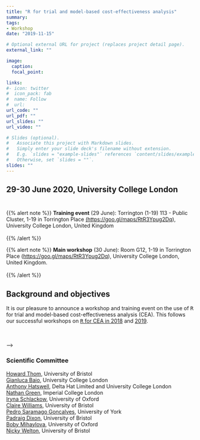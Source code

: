 ```yaml
---
title: "R for trial and model-based cost-effectiveness analysis"
summary: 
tags:
- Workshop
date: "2019-11-15"

# Optional external URL for project (replaces project detail page).
external_link: ""

image:
  caption: 
  focal_point: 

links:
#- icon: twitter
#  icon_pack: fab
#  name: Follow
#  url: 
url_code: ""
url_pdf: ""
url_slides: ""
url_video: ""

# Slides (optional).
#   Associate this project with Markdown slides.
#   Simply enter your slide deck's filename without extension.
#   E.g. `slides = "example-slides"` references `content/slides/example-slides.md`.
#   Otherwise, set `slides = ""`.
slides: ""
---
```


## 29-30 June 2020, University College London <br><br>

{{% alert note %}}
<b>Training event</b> (29 June): Torrington (1-19) 113 - Public Cluster, 1-19 in Torrington Place <a href ="https://goo.gl/maps/RtR3Ypug2Dq">(https://goo.gl/maps/RtR3Ypug2Dq)</a>, University College London, United Kingdom <br><br>
{{% /alert %}}

{{% alert note %}}
<b>Main workshop</b> (30 June): Room G12, 1-19 in Torrington Place (<a href ="https://goo.gl/maps/RtR3Ypug2Dq">https://goo.gl/maps/RtR3Ypug2Dq</a>), University College London, United Kingdom. <br><br>
{{% /alert %}}

## **Background and objectives**
It is our pleasure to announce a workshop and training event on the use of <tt>R</tt> for trial and model-based cost-effectiveness analysis (CEA). This follows our successful workshops on [<tt>R</tt> for CEA in 2018](http://www.statistica.it/gianluca/teaching/r-hta-workshop/2018/) and [2019](http://www.statistica.it/gianluca/teaching/r-hta-workshop/2019/). 

<!--
Our event will begin with a __half-day short course__ on <tt>R</tt> for decision trees and Markov models and the use of the [<tt>BCEA</tt>](http://www.statistica.it/gianluca/software/bcea/) package for graphical and statistical analysis of results; this will be delivered by [Gianluca Baio](www.statistica.it/gianluca) of UCL and [Howard Thom](http://www.bristol.ac.uk/social-community-medicine/people/howard-h-thom/index.html) of Bristol University.

This will be followed by a __one-day workshop__ in which we will present a wide variety of technical aspects by experts from academia, industry, and government institutions (including NICE). Topics will include decision trees, Markov models, discrete event simulation, integration of network meta-analysis, extrapolation of survival curves, and development of <tt>R</tt> packages. 

We will include a pre-workshop __[virtual code challenge](http://htmlpreview.github.io/?https://github.com/Health-Economics-in-R/CEA.code.challenge2019/blob/master/challenges.html)__ on a problem set by our scientific committee. This will take place over Github and a Slack channel with participants encouraged to submit final R code solutions for peer review on efficiency, flexibility, elegance and transparency. Prizes will be provided for the best entry.

Participants are also invited to __submit abstracts for potential oral presentations__. An optional dinner and networking event will be held on the evening of 8th July. 

Fees and a preliminary programme are provided below. 

| __Event__ | __Date__ | __Fee__ | __Available places__ |
|-----------|----------|---------|----------------------|
| Short course introduction to <tt>R</tt> for CEA modelling | Monday 8 July | £150 | 20 |
| Networking event Dinner | Monday 8 July | £30 | --- |
| <tt>R</tt> for CEA workshop | Tuesday 9 July | £60 | 120 |
-->

<!--
{{% alert note %}}
Registration <i>for the training event</i> can be made at <a href="https://onlinestore.ucl.ac.uk/conferences-and-events/faculty-of-mathematical-physical-sciences-c06/department-of-statistical-science-f61/f61-short-course-on-r-for-decision-trees-markov-models-the-use-of-bcea"><b>this</b></a> webpage. <br>

Registration <i>for the workshop</i> can be made at <a href="https://onlinestore.ucl.ac.uk/conferences-and-events/faculty-of-mathematical-physical-sciences-c06/department-of-statistical-science-f61/f61-workshop-on-r-for-trial-modelbased-costeffectiveness-analysis"><b>this</b></a> webpage.
{{% /alert %}}

Registration is open until 1 June 2019.
-->

<!--
<br><br>

## **Programme**
### Day 1: Introduction to R for Cost-Effectiveness Modelling. Monday 8th July.
- 13:00-13:15. Howard Thom. _Welcome and introductions_ 
- 13:15-13:45. Howard Thom. _Building a decision tree in <tt>R</tt>_
- 13:45-14:15. Gianluca Baio. _Using <tt>BCEA</tt> to summarise outputs of an economic model_
- 14:15-14:45. Practical 1 (Decision trees)
- 14:45-15:00. Coffee break
- 15:00-15:45. Howard Thom. _<tt>R</tt> for building Markov models_
- 15:45-16:15. Gianluca Baio. _Further use of <tt>BCEA</tt>_
- 16:15-17:00. Practical 2 (Markov models)

### Day 2: Workshop. Tuesday 9th July.
- 10:00-10:10. Howard Thom. _Welcome_
- 10:10-10:40. [Nathan Green](https://www.imperial.ac.uk/people/nathan.green). Imperial College London. [_Simple, pain-free decision trees in <tt>R</tt> for the <tt>Excel</tt> user_](Green.pdf)
- 10:40-11:10. [Pedro Saramago](https://www.york.ac.uk/che/staff/research/pedro-saramago-goncalves/). Centre for Health Economics, University of York. [_Using <tt>R</tt> for Markov modelling: an introduction_](Saramago.pdf)
- 11:10-11:20. [Anastasiia Zharinova](https://www.strategyunitwm.nhs.uk/author/anastasiia-zharinova). NHS Midlands And Lancashire Commissioning Support Unit. [_The NHS-R Community Collaboration_](Zharinova.pdf)
- 11:20-11:35. Coffee
- 11:35-11:55. [Angela Devine](https://www.menzies.edu.au/page/Our_People/Researchers/Angela_Devine/). Menzies School of Health Research and Charles Darwin University, Australia. [_Using <tt>R</tt> to model the cost-effectiveness of options for the management of Plasmodium vivax infections_](Devine.pdf)
- 11:55-12:15. [David Tordrup](http://www.pharmaceuticalpolicy.nl/people/david-tordrup/). Triangulate Health Ltd / WHO Collaborating Centre for Pharmaceutical Policy and Regulation, UK. [_A national population cohort model incorporating age structure and population growth in 15 countries in <tt>R</tt>/<tt>HEEMOD</tt>_](Tordrup.pdf)
- 12:15-12:35. [Arantzazu Arrospide](https://www.osakidetza.euskadi.eus/ab84-cerbus/es/contenidos/informacion/oadb_hospital/es_oadb/osi_alto_deba.html). Debagoiena Integrated Health Organisation, Alto Deba Hospital, Spain. [_Using <tt>R</tt> to incorporate uncertainty in discrete event simulation modelling: problems and solutions_](Arrospide.pdf)
- 12:35-12:55. [James O'Mahony](https://www.tcd.ie/research/profiles/?profile=omahonj1) and Yi-Shu Lin. Trinity College Dublin, Ireland. [A Simplified Model of the Cost-Effectiveness of Screening: An Open-Source Teaching and Research Tool Coded in <tt>R</tt>](OMahony.pdf) 
- 12:55-13:00. [Gianluca Baio](www.statistica.it/gianluca). University College London. [_Packing up, shacking up's (going to be) all you wanna do!. Building packages in <tt>R</tt> and Github_](Baio.pdf)
- 13.00-14.30. Lunch
- 14:30-14:45. [Jeroen Jansen](https://metrics.stanford.edu/about-us/bio/jeroen-jansen). Innovation and Value Initiative. [_State transition models and integration with network meta-analysis_](Jansen.pdf)
- 14:30-14:40. [Ash Bullement](http://www.deltahat.co.uk/). Delta Hat Analytics, UK. [_Fitting and extrapolating survival curves for CEA models_](Bullement.pdf)
- 14:40-15:00. Claire Simons and [Iryna Schlackow](https://www.herc.ox.ac.uk/team/iryna-schlackow). Nuffield Department of Public Health, University of Oxford. [_Generic <tt>R</tt> methods to prepare routine healthcare data for disease modelling_](Simons.pdf)
- 15:00-15:15. Coffee
- 15:15-15:30. _Initiatives for the future and challenges in gaining <tt>R</tt> acceptance (ISPOR Taskforce, ISPOR Special Interest Group, future of the <tt>R</tt> for CEA workshop)_
- 15:30-16:30. Participant discussion.
- 16:30-16:45. [Anthony Hatswell](http://www.deltahat.co.uk/). _Close and conclusions_

<br><br>

<!--
To submit an abstract, please send it to [howard.thom@bristol.ac.uk](mailto:howard.thom@bristol.ac.uk)  with the subject “R for CEA abstract”. The word limit is 300. Abstract submission deadline is __15 May 2019__ and the scientific committee will make decisions on acceptance by 1st June 2018.
-->

<br><br>
-->

### Scientific Committee

[Howard Thom](http://www.bristol.ac.uk/social-community-medicine/people/howard-h-thom/index.html), University of Bristol  
[Gianluca Baio](http://www.statistica.it/gianluca/), University College London  
[Anthony Hatswell](http://www.deltahat.co.uk/), Delta Hat Limited and University College London  
[Nathan Green](https://www.imperial.ac.uk/people/nathan.green), Imperial College London  
[Iryna Schlackow](https://www.herc.ox.ac.uk/team/iryna-schlackow), University of Oxford  
[Claire Williams](http://www.bristol.ac.uk/social-community-medicine/people/claire-williams/index.html), University of Bristol  
[Pedro Saramago Goncalves](https://www.york.ac.uk/che/staff/research/pedro-saramago-goncalves/), University of York  
[Padraig Dixon](http://www.bristol.ac.uk/social-community-medicine/people/padraig-c-dixon/overview.html), University of Bristol  
[Boby Mihaylova](https://www.ndph.ox.ac.uk/team/boby-mihaylova), University of Oxford  
[Nicky Welton](http://www.bristol.ac.uk/social-community-medicine/people/nicky-j-welton/index.html), University of Bristol 
